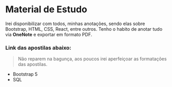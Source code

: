 <h1>Material de Estudo</h1>

Irei disponibilizar com todos, minhas anotações, sendo elas sobre Bootstrap, HTML, CSS, React, entre outros. 
Tenho o habito de anotar tudo via <b>OneNote</b> e exportar em formato PDF.

<h3>Link das apostilas abaixo:</h3>
<blockquote>Não reparem na bagunça, aos poucos irei aperfeiçoar as formatações das apostilas.</blockquote>

<ul>
<li><a href="https://github.com/viniciusferraza1/material-estudo/blob/main/Bootstrap%20-%20VF_ver0.001.pdf" style="text-decoration: none;">Bootstrap 5</a></li>
<li><a href="https://github.com/viniciusferraza1/material-estudo/blob/main/DSA%20-%20Analista%20de%20Dados-ver-00-0001.pdf" style="text-decoration: none;">SQL</a></li>
</ul>



